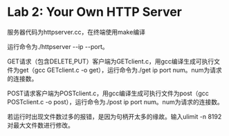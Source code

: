 # Lab 2: Your Own HTTP Server
服务器代码为httpserver.cc，在终端使用make编译

运行命令为./httpserver --ip --port。

GET请求（包含DELETE,PUT）客户端为GETclient.c，用gcc编译生成可执行文件为get（gcc GETclient.c -o get），运行命令为./get ip port num。num为请求的连接数。

POST请求客户端为POSTclient.c，用gcc编译生成可执行文件为post（gcc POSTclient.c -o post），运行命令为./post ip port num。num为请求的连接数。

若运行时出现文件数过多的报错，是因为句柄开太多的缘故。输入ulimit -n 8192对最大文件数进行修改。
